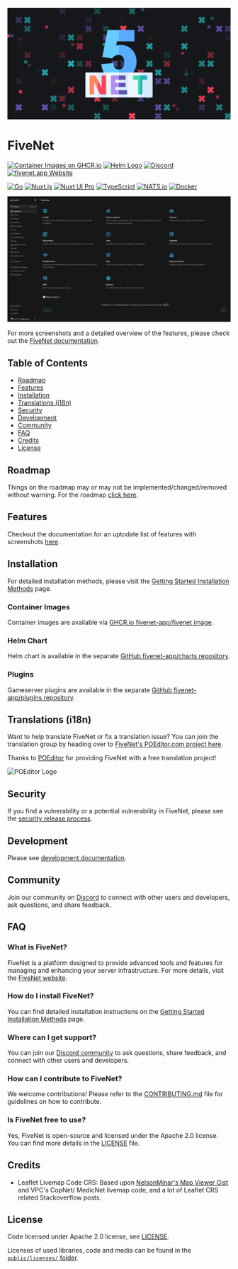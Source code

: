 <p align="center">
    <img alt="FiveNet Logo" src="public/images/social-card.png" width="640" />
</p>

# FiveNet

[![Container Images on GHCR.io](https://img.shields.io/badge/Container%20Images%20on-GHCR.io-blue)](https://github.com/fivenet-app/fivenet/v2025/pkgs/container/fivenet) [![Helm Logo](https://img.shields.io/badge/Helm%20Chart%20-available?logo=Helm&labelColor=0F1689)](https://github.com/FiveNet-app/charts) [![Discord](https://img.shields.io/badge/Discord-%235865F2.svg?&logo=discord&logoColor=white)](https://discord.gg/ASRPPr8CeT) [![fivenet.app Website](https://img.shields.io/badge/Website-fivenet.app-purple)](https://fivenet.app)

[![Go](https://img.shields.io/badge/Go-%2300ADD8.svg?&logo=go&logoColor=white)](https://go.dev/) [![Nuxt.js](https://img.shields.io/badge/Nuxt.js-00DC82?logo=nuxtdotjs&logoColor=fff)](https://nuxt.com/) [![Nuxt UI Pro](https://img.shields.io/badge/Made%20with-Nuxt%20UI%20Pro-00DC82?logo=nuxt.js&labelColor=020420)](https://ui.nuxt.com/pro) [![TypeScript](https://img.shields.io/badge/TypeScript-3178C6?logo=typescript&logoColor=fff)](#) [![NATS.io](https://img.shields.io/badge/nats.io-gray.svg?logo=natsdotio)](https://nats.io/) [![Docker](https://img.shields.io/badge/Docker-2496ED?logo=docker&logoColor=fff)](https://www.docker.com/)

![FiveNet Overview Screenshot](.github/readme/overview.png)

For more screenshots and a detailed overview of the features, please check out the [FiveNet documentation](https://fivenet.app/getting-started/features).

## Table of Contents

- [Roadmap](#roadmap)
- [Features](#features)
- [Installation](#installation)
- [Translations (i18n)](#translations-i18n)
- [Security](#security)
- [Development](#development)
- [Community](#community)
- [FAQ](#faq)
- [Credits](#credits)
- [License](#license)

## Roadmap

Things on the roadmap may or may not be implemented/changed/removed without warning.
For the roadmap [click here](https://github.com/orgs/fivenet-app/projects/1/views/1).

## Features

Checkout the documentation for an uptodate list of features with screenshots [here](https://fivenet.app/user-guides).

## Installation

For detailed installation methods, please visit the [Getting Started Installation Methods](https://fivenet.app/getting-started/installation/methods) page.

### Container Images

Container images are available via [GHCR.io fivenet-app/fivenet image](https://github.com/orgs/fivenet-app/packages/container/package/fivenet).

### Helm Chart

Helm chart is available in the separate [GitHub fivenet-app/charts repository](https://github.com/fivenet-app/charts).

### Plugins

Gameserver plugins are available in the separate [GitHub fivenet-app/plugins repository](https://github.com/fivenet-app/plugins).

## Translations (i18n)

Want to help translate FiveNet or fix a translation issue? You can join the translation group by heading over to [FiveNet's POEditor.com project here](https://poeditor.com/join/project/hszo85uo3K).

Thanks to [POEditor](https://poeditor.com/) for providing FiveNet with a free translation project!

![POEditor Logo](https://poeditor.com/public/images/ui/logos/logo_dark.svg)

## Security

If you find a vulnerability or a potential vulnerability in FiveNet, please see the [security release process](SECURITY.md).

## Development

Please see [development documentation](https://fivenet.app/development).

## Community

Join our community on [Discord](https://discord.gg/ASRPPr8CeT) to connect with other users and developers, ask questions, and share feedback.

## FAQ

### What is FiveNet?

FiveNet is a platform designed to provide advanced tools and features for managing and enhancing your server infrastructure. For more details, visit the [FiveNet website](https://fivenet.app/).

### How do I install FiveNet?

You can find detailed installation instructions on the [Getting Started Installation Methods](https://fivenet.app/getting-started/installation/methods) page.

### Where can I get support?

You can join our [Discord community](https://discord.gg/ASRPPr8CeT) to ask questions, share feedback, and connect with other users and developers.

### How can I contribute to FiveNet?

We welcome contributions! Please refer to the [CONTRIBUTING.md](CONTRIBUTING.md) file for guidelines on how to contribute.

### Is FiveNet free to use?

Yes, FiveNet is open-source and licensed under the Apache 2.0 license. You can find more details in the [LICENSE](LICENSE) file.

## Credits

* Leaflet Livemap Code CRS: Based upon [NelsonMinar's Map Viewer Gist](https://gist.github.com/NelsonMinar/6600524) and VPC's CopNet/ MedicNet livemap code, and a lot of Leaflet CRS related Stackoverflow posts.

## License

Code licensed under Apache 2.0 license, see [LICENSE](LICENSE).

Licenses of used libraries, code and media can be found in the [`public/licenses/` folder](public/licenses/).
